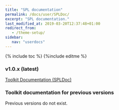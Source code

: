 ```yaml
---
title: "SPL documentation"
permalink: /docs/user/SPLDoc/
excerpt: "SPL documentation."
last_modified_at: 2019-03-20T12:37:48+01:00
redirect_from:
   - /theme-setup/
sidebar:
   nav: "userdocs"
---
```

{% include toc %}
{%include editme %}

### v1.0.x (latest)

[Toolkit Documentation (SPLDoc)](/streamsx.mqtt/doc/spldoc/html/)

### Toolkit documentation for previous versions

Previous versions do not exist.